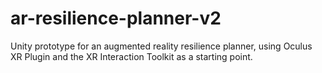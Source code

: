 # ar-resilience-planner-v2
Unity prototype for an augmented reality resilience planner, using Oculus XR Plugin and the XR Interaction Toolkit as a starting point. 
